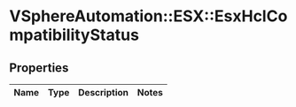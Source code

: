 # VSphereAutomation::ESX::EsxHclCompatibilityStatus

## Properties
Name | Type | Description | Notes
------------ | ------------- | ------------- | -------------


